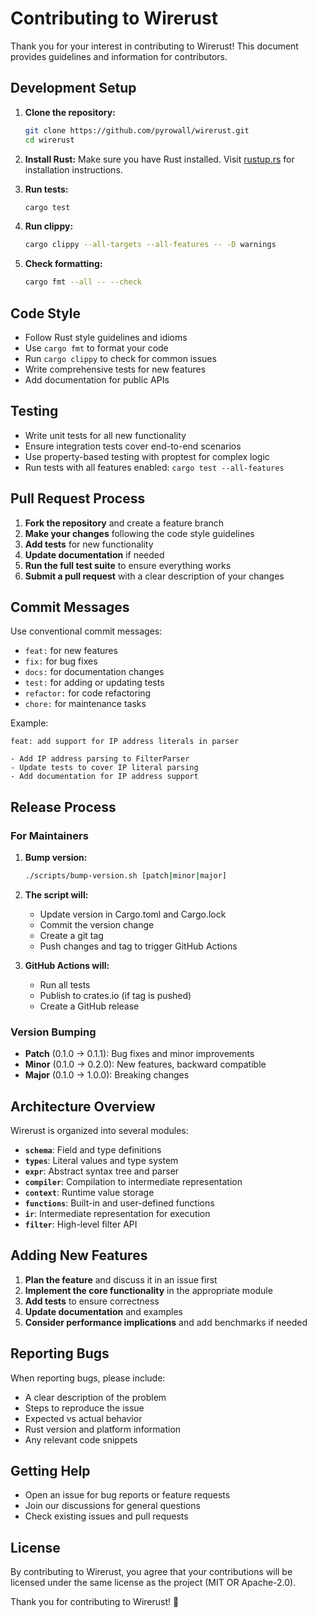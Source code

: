 # Contributing to Wirerust

Thank you for your interest in contributing to Wirerust! This document provides guidelines and information for contributors.

## Development Setup

1. **Clone the repository:**
   ```bash
   git clone https://github.com/pyrowall/wirerust.git
   cd wirerust
   ```

2. **Install Rust:**
   Make sure you have Rust installed. Visit [rustup.rs](https://rustup.rs/) for installation instructions.

3. **Run tests:**
   ```bash
   cargo test
   ```

4. **Run clippy:**
   ```bash
   cargo clippy --all-targets --all-features -- -D warnings
   ```

5. **Check formatting:**
   ```bash
   cargo fmt --all -- --check
   ```

## Code Style

- Follow Rust style guidelines and idioms
- Use `cargo fmt` to format your code
- Run `cargo clippy` to check for common issues
- Write comprehensive tests for new features
- Add documentation for public APIs

## Testing

- Write unit tests for all new functionality
- Ensure integration tests cover end-to-end scenarios
- Use property-based testing with proptest for complex logic
- Run tests with all features enabled: `cargo test --all-features`

## Pull Request Process

1. **Fork the repository** and create a feature branch
2. **Make your changes** following the code style guidelines
3. **Add tests** for new functionality
4. **Update documentation** if needed
5. **Run the full test suite** to ensure everything works
6. **Submit a pull request** with a clear description of your changes

## Commit Messages

Use conventional commit messages:
- `feat:` for new features
- `fix:` for bug fixes
- `docs:` for documentation changes
- `test:` for adding or updating tests
- `refactor:` for code refactoring
- `chore:` for maintenance tasks

Example:
```
feat: add support for IP address literals in parser

- Add IP address parsing to FilterParser
- Update tests to cover IP literal parsing
- Add documentation for IP address support
```

## Release Process

### For Maintainers

1. **Bump version:**
   ```bash
   ./scripts/bump-version.sh [patch|minor|major]
   ```

2. **The script will:**
   - Update version in Cargo.toml and Cargo.lock
   - Commit the version change
   - Create a git tag
   - Push changes and tag to trigger GitHub Actions

3. **GitHub Actions will:**
   - Run all tests
   - Publish to crates.io (if tag is pushed)
   - Create a GitHub release

### Version Bumping

- **Patch** (0.1.0 → 0.1.1): Bug fixes and minor improvements
- **Minor** (0.1.0 → 0.2.0): New features, backward compatible
- **Major** (0.1.0 → 1.0.0): Breaking changes

## Architecture Overview

Wirerust is organized into several modules:

- **`schema`**: Field and type definitions
- **`types`**: Literal values and type system
- **`expr`**: Abstract syntax tree and parser
- **`compiler`**: Compilation to intermediate representation
- **`context`**: Runtime value storage
- **`functions`**: Built-in and user-defined functions
- **`ir`**: Intermediate representation for execution
- **`filter`**: High-level filter API

## Adding New Features

1. **Plan the feature** and discuss it in an issue first
2. **Implement the core functionality** in the appropriate module
3. **Add tests** to ensure correctness
4. **Update documentation** and examples
5. **Consider performance implications** and add benchmarks if needed

## Reporting Bugs

When reporting bugs, please include:

- A clear description of the problem
- Steps to reproduce the issue
- Expected vs actual behavior
- Rust version and platform information
- Any relevant code snippets

## Getting Help

- Open an issue for bug reports or feature requests
- Join our discussions for general questions
- Check existing issues and pull requests

## License

By contributing to Wirerust, you agree that your contributions will be licensed under the same license as the project (MIT OR Apache-2.0).

Thank you for contributing to Wirerust! 🦀 